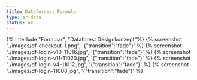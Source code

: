 ```yaml
---
title: Dataforrest Formular
type: ar-data
status: ok
---
```


{% interlude "Formular", "Dataforest Designkonzept"%}
{% screenshot "./images/df-checkout-1.png",      '{"transition":"fade"}'  %}
{% screenshot "./images/df-login-v10-11016.jpg", '{"transition":"fade"}' %}
{% screenshot "./images/df-login-v11-11020.jpg", '{"transition":"fade"}' %}
{% screenshot "./images/df-login-v4-11012.jpg",  '{"transition":"fade"}' %}
{% screenshot "./images/df-login-11008.jpg",     '{"transition":"fade"}' %}

